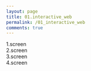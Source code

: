```yaml
---
layout: page
title: 01.interactive_web
permalink: /01_interactive_web
comments: true
---
```


<div class="row justify-content-between" style="display:none;">
    <div class="col-md-12">
        <img class="shadow-lg" src="{{site.baseurl}}/assets/images/dolphin.png" alt="dolphin" />
        <p>This research started with a rethink of humans and dolphins.</p>
        <p class="mb-5"><img class="shadow-lg" src="{{site.baseurl}}/assets/images/mediumish-jekyll-template.png" alt="jekyll template mediumish" /></p>
        <h4>Documentation</h4>
        <p>Please, read the docs <a href="https://bootstrapstarter.com/bootstrap-templates/template-mediumish-bootstrap-jekyll/">here</a>.</p>
        <h4>Questions or bug reports?</h4>
        <p>Head over to our <a href="https://github.com/wowthemesnet/mediumish-theme-jekyll">Github repository</a>!</p>
    </div>
</div>

<div class="allscereen">
    <div>1.screen</div>
    <div>2.screen</div>
    <div>3.screen</div>
    <div>4.screen</div>
</div>